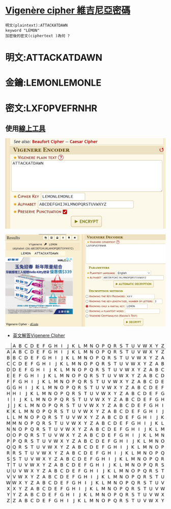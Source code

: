 # [Vigenère cipher 維吉尼亞密碼](https://en.wikipedia.org/wiki/Vigen%C3%A8re_cipher)

```
明文(plaintext):ATTACKATDAWN
keyword "LEMON"
加密後的密文(ciphertext )為何 ?
```
# 明文:ATTACKATDAWN

# 金鑰:LEMONLEMONLE

# 密文:LXF0PVEFRNHR

## 使用[線上工具](https://www.dcode.fr/vigenere-cipher)

![加密](./Encrypt2.JPG)

![解密](./decrypt2.JPG)


- [英文解答Vigenere CIpher](https://www.youtube.com/watch?v=SkJcmCaHqS0)

![Vigenère_square.png](Vigenère_square.png)
